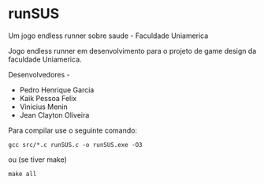 # runSUS
Um jogo endless runner sobre saude - Faculdade Uniamerica

Jogo endless runner em desenvolvimento para o projeto de game design da faculdade Uniamerica.

Desenvolvedores -
  * Pedro Henrique Garcia
  * Kaik Pessoa Felix
  * Vinicius Menin
  * Jean Clayton Oliveira

Para compilar use o seguinte comando:

```gcc src/*.c runSUS.c -o runSUS.exe -O3```

ou (se tiver make)

```make all```

